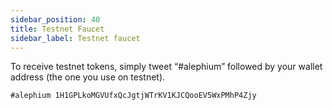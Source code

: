 ```yaml
---
sidebar_position: 40
title: Testnet Faucet
sidebar_label: Testnet faucet
---
```


To receive testnet tokens, simply tweet “#alephium” followed by your wallet address (the one you use on testnet).

```
#alephium 1H1GPLkoMGVUfxQcJgtjWTrKV1KJCQooEV5WxPMhP4Zjy
```
